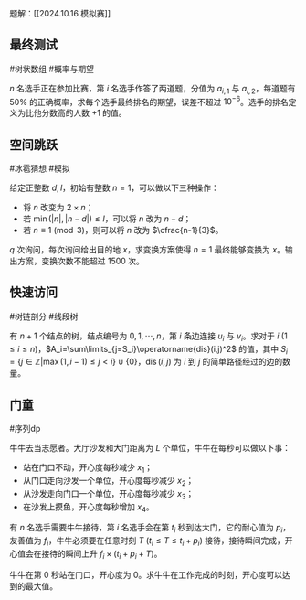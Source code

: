 题解：[[2024.10.16 模拟赛]]

## 最终测试

#树状数组 #概率与期望 

$n$ 名选手正在参加比赛，第 $i$ 名选手作答了两道题，分值为 $a_{i,1}$ 与 $a_{i,2}$，每道题有 $50\%$ 的正确概率，求每个选手最终排名的期望，误差不超过 $10^{-6}$。选手的排名定义为比他分数高的人数 $+1$ 的值。

## 空间跳跃

#冰雹猜想 #模拟 

给定正整数 $d,l$，初始有整数 $n=1$，可以做以下三种操作：

- 将 $n$ 改变为 $2\times n$；
- 若 $\min(|n|,|n-d|)\le l$，可以将 $n$ 改为 $n-d$；
- 若 $n\equiv 1\pmod 3$，则可以将 $n$ 改为 $\cfrac{n-1}{3}$。

$q$ 次询问，每次询问给出目的地 $x$，求变换方案使得 $n=1$ 最终能够变换为 $x$。输出方案，变换次数不能超过 $1500$ 次。

## 快速访问

#树链剖分 #线段树

有 $n+1$ 个结点的树，结点编号为 $0,1,\cdots,n$，第 $i$ 条边连接 $u_i$ 与 $v_i$。求对于 $i$ ${} (1\le i\le n) {}$，$A_i=\sum\limits_{j=S_i}\operatorname{dis}(i,j)^2$ 的值，其中 $S_i=\{j\in ℤ|\max(1,i-1)\le j<i\}∪\{0\}$，$\operatorname{dis}(i,j)$ 为 $i$ 到 $j$ 的简单路径经过的边的数量。

## 门童

#序列dp 

牛牛去当志愿者。大厅沙发和大门距离为 $L$ 个单位，牛牛在每秒可以做以下事：

- 站在门口不动，开心度每秒减少 $x_1$；
- 从门口走向沙发一个单位，开心度每秒减少 $x_2$；
- 从沙发走向门口一个单位，开心度每秒减少 $x_3$；
- 在沙发上摸鱼，开心度每秒增加 $x_4$。

有 $n$ 名选手需要牛牛接待，第 $i$ 名选手会在第 $t_i$ 秒到达大门，它的耐心值为 $p_i$，友善值为 $f_i$，牛牛必须要在任意时刻 $T$ $(t_i\le T\le t_i+p_i)$ 接待，接待瞬间完成，开心值会在接待的瞬间上升 $f_i\times(t_i+p_i+T)$。

牛牛在第 $0$ 秒站在门口，开心度为 $0$。求牛牛在工作完成的时刻，开心度可以达到的最大值。